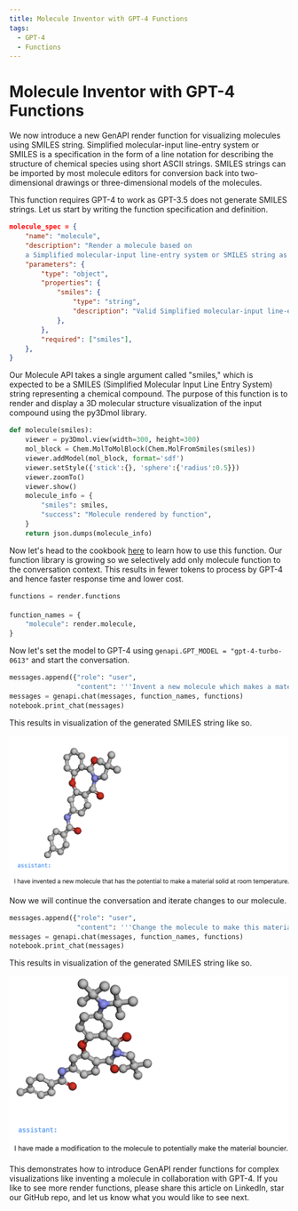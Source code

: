 ```yaml
---
title: Molecule Inventor with GPT-4 Functions
tags:
  - GPT-4
  - Functions
---
```


# Molecule Inventor with GPT-4 Functions

We now introduce a new GenAPI render function for visualizing molecules using SMILES string. Simplified molecular-input line-entry system or SMILES is a specification in the form of a line notation for describing the structure of chemical species using short ASCII strings. SMILES strings can be imported by most molecule editors for conversion back into two-dimensional drawings or three-dimensional models of the molecules.

This function requires GPT-4 to work as GPT-3.5 does not generate SMILES strings. Let us start by writing the function specification and definition.

```json title="Molecule API spec"
molecule_spec = {
    "name": "molecule",
    "description": "Render a molecule based on 
    a Simplified molecular-input line-entry system or SMILES string as an argument.",
    "parameters": {
        "type": "object",
        "properties": {
            "smiles": {
                "type": "string",
                "description": "Valid Simplified molecular-input line-entry system or SMILES string.",
            },
        },
        "required": ["smiles"],
    },
}
```

Our Molecule API takes a single argument called "smiles," which is expected to be a SMILES (Simplified Molecular Input Line Entry System) string representing a chemical compound. The purpose of this function is to render and display a 3D molecular structure visualization of the input compound using the py3Dmol library.

```python title="Molecule API definition"
def molecule(smiles):
    viewer = py3Dmol.view(width=300, height=300)
    mol_block = Chem.MolToMolBlock(Chem.MolFromSmiles(smiles))
    viewer.addModel(mol_block, format='sdf')
    viewer.setStyle({'stick':{}, 'sphere':{'radius':0.5}})
    viewer.zoomTo()    
    viewer.show()
    molecule_info = {
        "smiles": smiles,
        "success": "Molecule rendered by function",
    }
    return json.dumps(molecule_info)
```

Now let's head to the cookbook [here](https://github.com/genapiorg/genapi/blob/main/cookbook/molecule-generator-with-gpt-4-functions.ipynb) to learn how to use this function. Our function library is growing so we selectively add only molecule function to the conversation context. This results in fewer tokens to process by GPT-4 and hence faster response time and lower cost.

```python title="Select molecule function from library"
functions = render.functions

function_names = {
    "molecule": render.molecule,
}
```

Now let's set the model to GPT-4 using `genapi.GPT_MODEL = "gpt-4-turbo-0613"` and start the conversation.


```python title="Start conversation"
messages.append({"role": "user", 
                 "content": '''Invent a new molecule which makes a material solid at room temperature.'''})
messages = genapi.chat(messages, function_names, functions)
notebook.print_chat(messages)
```

This results in visualization of the generated SMILES string like so.

![Molecule Inventor with GPT-4 Functions](../assets/images/molecule-1.png)

Now we will continue the conversation and iterate changes to our molecule.

```python title="Continue conversation"
messages.append({"role": "user", 
                 "content": '''Change the molecule to make this material bouncy. Render it.'''})
messages = genapi.chat(messages, function_names, functions)
notebook.print_chat(messages)
```

This results in visualization of the generated SMILES string like so.

![Molecule Inventor with GPT-4 Functions](../assets/images/molecule-2.png)

This demonstrates how to introduce GenAPI render functions for complex visualizations like inventing a molecule in collaboration with GPT-4. If you like to see more render functions, please share this article on LinkedIn, star our GitHub repo, and let us know what you would like to see next.




